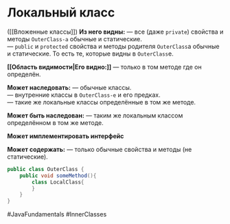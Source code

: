 # Локальный класс
([[Вложенные классы]])
**Из него видны:**
— все (даже `private`) свойства и методы `OuterClass-a` обычные и статические.  
— `public` и `protected` свойства и методы родителя `OuterClass`а обычные и статические. То есть те, которые видны в `OuterClass`e.  
  
**[[Область видимости|Его видно:]]**
— только в том методе где он определён.  
  
**Может наследовать:**
— обычные классы.  
— внутренние классы в `OuterClass-e` и его предках.  
— такие же локальные классы определённые в том же методе.  
  
**Может быть наследован:**
— таким же локальным классом определённом в том же методе.  
  
**Может имплементировать интерфейс**  
  
**Может содержать:**
— только обычные свойства и методы (не статические).

```java
public class OuterClass {
	public void someMethod(){ 
		class LocalClass{
		} 
	} 	
}
```

#JavaFundamentals 
#InnerClasses
